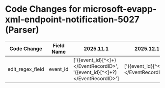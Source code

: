 # Code Changes for microsoft-evapp-xml-endpoint-notification-5027 (Parser)

| Code Change | Field Name | 2025.11.1 | 2025.12.1 |
|-------------|------------|-----------|------------|
| edit_regex_field | event_id | ['<EventRecordID>({event_id}[^<]+)<\/EventRecordID>', '<EventRecordID>({event_id}[^<]+?)<\/EventRecordID>'] | ['<EventRecordID>({event_id}[^<]+?)<\/EventRecordID>'] |